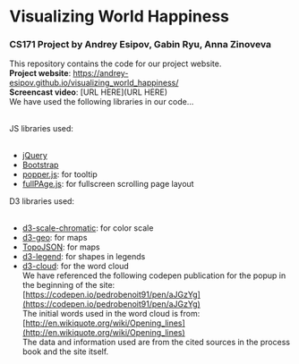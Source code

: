 # Visualizing World Happiness
### CS171 Project by Andrey Esipov, Gabin Ryu, Anna Zinoveva  
This repository contains the code for our project website.  
​
**Project website**: https://andrey-esipov.github.io/visualizing_world_happiness/  
​
**Screencast video**: [URL HERE](URL HERE)  
​
We have used the following libraries in our code...  
​
  
JS libraries used:  
​
* [jQuery](https://jquery.com/)
* [Bootstrap](https://getbootstrap.com/)
* [popper.js](https://popper.js.org/): for tooltip
* [fullPAge.js](https://alvarotrigo.com/fullPage/): for fullscreen scrolling page layout
​
  
D3 libraries used:    
​
* [d3-scale-chromatic](https://github.com/d3/d3-scale-chromatic): for color scale
* [d3-geo](https://github.com/d3/d3-geo): for maps
* [TopoJSON](https://github.com/topojson/topojson): for maps
* [d3-legend](https://d3-legend.susielu.com/): for shapes in legends
* [d3-cloud](https://github.com/jasondavies/d3-cloud): for the word cloud  
​
We have referenced the following codepen publication for the popup in the beginning of the site: [https://codepen.io/pedrobenoit91/pen/aJGzYg](https://codepen.io/pedrobenoit91/pen/aJGzYg)  
​
The initial words used in the word cloud is from: [http://en.wikiquote.org/wiki/Opening_lines](http://en.wikiquote.org/wiki/Opening_lines)  
​
The data and information used are from the cited sources in the process book and the site itself.  

